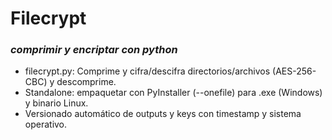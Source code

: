 # Filecrypt
### *comprimir y encriptar con python*
- filecrypt.py: Comprime y cifra/descifra directorios/archivos (AES-256-CBC) y descomprime.
- Standalone: empaquetar con PyInstaller (--onefile) para .exe (Windows) y binario Linux.
- Versionado automático de outputs y keys con timestamp y sistema operativo.
